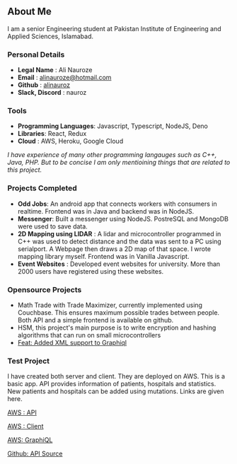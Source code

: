## About Me

I am a senior Engineering student at Pakistan Institute of Engineering and Applied Sciences, Islamabad.

### Personal Details
- **Legal Name** : Ali Nauroze
- **Email** : alinauroze@hotmail.com
- **Github** : [alinauroz](https://github.com/alinauroz)
- **Slack, Discord** : nauroz

### Tools


- **Programming Languages**: Javascript, Typescript, NodeJS, Deno
- **Libraries**: React, Redux
- **Cloud** : AWS, Heroku, Google Cloud


_I have experience of many other programming langauges such as C++, Java, PHP. But to be concise I am only mentioining things that are related to this project._

### Projects Completed

- **Odd Jobs**: An android app that connects workers with consumers in realtime. Frontend was in Java and backend was in NodeJS.
- **Messenger**: Built a messenger using NodeJS. PostreSQL and MongoDB were used to save data. 
- **2D Mapping using LIDAR** : A lidar and microcontroller programmed in C++ was used to detect distance and the data was sent to a PC using serialport. A Webpage then draws a 2D map of that space. I wrote mapping library myself. Frontend was in Vanilla Javascript.
- **Event Websites** : Developed event websites for university. More than 2000 users have registered using these websites.

### Opensource Projects
- Math Trade with Trade Maximizer, currently implemented using Couchbase. This ensures maximum possible trades between people. Both API and a simple frontend is available on github.
- HSM, this project's main purpose is to write encryption and hashing algorithms that can run on small microcontrollers
- [Feat: Added XML support to Graphiql](https://github.com/graphql/graphiql/pull/1430)

### Test Project

I have created both server and client. They are deployed on AWS. This is a basic app. API provides information of patients, hospitals and statistics. New patients and hospitals can be added using mutations. Links are given here.

[AWS : API](http://52.66.182.42:3003) 

[AWS : Client](http://52.66.182.42:3001)

[AWS: GraphiQL](http://52.66.182.42:3003/graphiql)

[Github: API Source](https://github.com/alinauroz/graphql-hospital)






